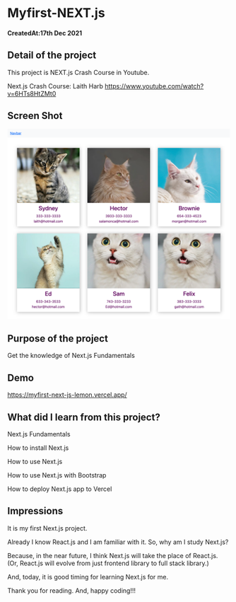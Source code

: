 <h1> Myfirst-NEXT.js</h1>

<h4>CreatedAt:17th Dec 2021</h4> 

## Detail of the project

This project is NEXT.js Crash Course in Youtube.

Next.js Crash Course: Laith Harb
https://www.youtube.com/watch?v=6HTs8HtZMt0

## Screen Shot
<img src="./images/desktop.png"/>

## Purpose of the project

Get the knowledge of Next.js Fundamentals

## Demo

https://myfirst-next-js-lemon.vercel.app/

## What did I learn from this project?

<p>Next.js Fundamentals</p>
<p>How to install Next.js</p>
<p>How to use Next.js</p>
<p>How to use Next.js with Bootstrap</p>
<p>How to deploy Next.js app to Vercel</p>

## Impressions

It is my first Next.js project.

Already I know React.js and I am familiar with it.
So, why am I study Next.js?

Because, in the near future, I think Next.js will take the place of React.js.
(Or, React.js will evolve from just frontend library to full stack library.)

And, today, it is good timing for learning Next.js for me.

Thank you for reading. And, happy coding!!!
